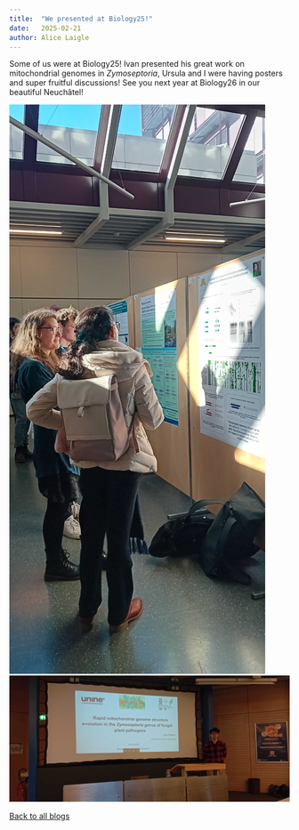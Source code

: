 ```yaml
---
title:  "We presented at Biology25!"
date:   2025-02-21
author: Alice Laigle
---
```


Some of us were at Biology25! Ivan presented his great work on mitochondrial genomes in _Zymoseptoria_, Ursula and I were having posters and super fruitful discussions! See you next year at Biology26 in our beautiful Neuchâtel!

<div class="layout-blog" markdown="1">
<body>

<script src="https://cdn.jsdelivr.net/npm/jquery@3.5.1/dist/jquery.min.js"></script>
<link rel="stylesheet" href="https://cdn.jsdelivr.net/gh/fancyapps/fancybox@3.5.7/dist/jquery.fancybox.min.css" />
<script src="https://cdn.jsdelivr.net/gh/fancyapps/fancybox@3.5.7/dist/jquery.fancybox.min.js"></script>

<a href="/images/blog/blog_2025-02-21/Biol25_1.jpg" data-fancybox="gallery" data-caption="Exciting chats during the poster session">
	<img src="/images/blog/blog_2025-02-21/Biol25_1.jpg" alt="" /></a>

<a href="/images/blog/blog_2025-02-21/Biol25_2.jpg" data-fancybox="gallery" data-caption="Ivan presenting his work on mitochondrial genomes">
	<img src="/images/blog/blog_2025-02-21/Biol25_2.jpg" alt="" /></a>

</body>
</div>

[Back to all blogs](/blog/)
